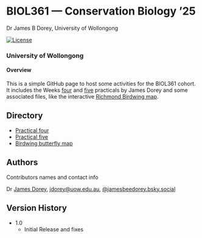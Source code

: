**BIOL361** — Conservation Biology ’25
================
Dr James B Dorey, University of Wollongong

<!-- badges: start -->

[![License](https://img.shields.io/badge/license-GPL%20(%3E=%203)-lightgrey.svg?style=flat)](http://www.gnu.org/licenses/gpl-3.0.html)

<!-- badges: end -->
<!-- README.md is generated from README.Rmd. Please edit that file -->

### University of Wollongong

#### **Overview**

This is a simple GitHub page to host some activities for the BIOL361
cohort. It includes the Weeks [four](DoreyPrac1/Prac1_BIOL361.html) and
[five](https://jbdorey.github.io/BIOL361_25/articles/Prac2_BIOL361.html)
practicals by James Dorey and some associated files, like the
interactive [Richmond Birdwing
map](https://jbdorey.github.io/BIOL361_25/articles/birdwingR.html).

## Directory

- [Practical
  four](https://jbdorey.github.io/BIOL361_25/articles/Prac1_BIOL361.html)
- [Practical
  five](https://jbdorey.github.io/BIOL361_25/articles/Prac2_BIOL361.html)
- [Birdwing butterfly
  map](https://jbdorey.github.io/BIOL361_25/articles/birdwingR.html)

## Authors

Contributors names and contact info

Dr [James Dorey](https://scholars.uow.edu.au/james-dorey),
<jdorey@uow.edu.au>,
[@jamesbeedorey.bsky.social](%5Bhttps://twitter.com/dompizzie%5D(https://bsky.app/profile/jamesbeedorey.bsky.social))

## Version History

- 1.0
  - Initial Release and fixes
